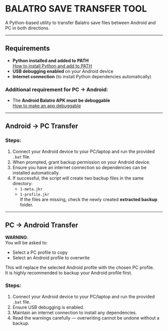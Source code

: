 # BALATRO SAVE TRANSFER TOOL

A Python-based utility to transfer Balatro save files between Android and PC in both directions.

---

## Requirements
- **Python installed and added to PATH**  
  [How to install Python and add to PATH](https://www.howtogeek.com/197947/how-to-install-python-on-windows/)  
- **USB debugging enabled** on your Android device  
- **Internet connection** (to install Python dependencies automatically)  

### Additional requirement for **PC → Android**:
- The **Android Balatro APK must be debuggable**  
  [How to make an app debuggable](https://gist.github.com/amahdy/87041554f62e384bee5766a958fd4f9a)

---

## Android → PC Transfer

### Steps:
1. Connect your Android device to your PC/laptop and run the provided `.bat` file.  
2. When prompted, grant backup permission on your Android device.  
3. Ensure you have an internet connection so dependencies can be installed automatically.  
4. If successful, the script will create two backup files in the same directory:  
   - `1-meta.jkr`  
   - `1-profile.jkr`  
   If the files are missing, check the newly created **extracted backup** folder.

---

## PC → Android Transfer

**WARNING**:  
You will be asked to:
- Select a PC profile to copy  
- Select an Android profile to overwrite  

This will replace the selected Android profile with the chosen PC profile.  
It is highly recommended to backup your Android profile first.

### Steps:
1. Connect your Android device to your PC/laptop and run the provided `.bat` file.  
2. Ensure USB debugging is enabled.  
3. Maintain an internet connection to install any dependencies.  
4. Read the warnings carefully — overwriting cannot be undone without a backup.
